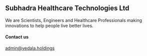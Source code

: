 ## Subhadra Healthcare Technologies Ltd

We are Scientists, Engineers and Healthcare Professionals making innovations to help people live better lives.

#### Contact us
admin@vedala.holdings
